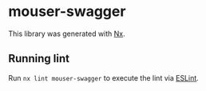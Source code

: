 # mouser-swagger

This library was generated with [Nx](https://nx.dev).


## Running lint

Run `nx lint mouser-swagger` to execute the lint via [ESLint](https://eslint.org/).

